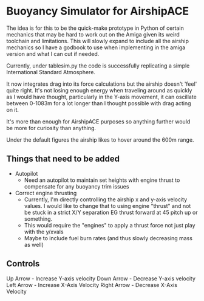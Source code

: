 # Buoyancy Simulator for AirshipACE

The idea is for this to be the quick-make prototype in Python of certain mechanics that may be hard to work out on the Amiga given its weird toolchain and limitations. This will slowly expand to include all the airship mechanics so I have a godbook to use when implementing in the amiga version and what I can cut if needed.

Currently, under tablesim.py the code is successfully replicating a simple International Standard Atmosphere.

It now integrates drag into its force calculations but the airship doesn't 'feel' quite right. It's not losing enough energy when traveling around as quickly as I would have thought, particularly in the Y-axis movement, it can oscillate between 0-1083m for a lot longer than I thought possible with drag acting on it.

It's more than enough for AirshipACE purposes so anything further would be more for curiosity than anything.

Under the default figures the airship likes to hover around the 600m range. 

## Things that need to be added
 - Autopilot
      - Need an autopilot to maintain set heights with engine thrust to compensate for any buoyancy trim issues
 - Correct engine thrusting
      - Currently, I'm directly controlling the airship x and y-axis velocity values. I would like to change that to using engine "thrust" and not be stuck in a strict X/Y separation EG thrust forward at 45 pitch up or something.
      - This would require the "engines" to apply a thrust force not just play with the y/xvals
      - Maybe to include fuel burn rates (and thus slowly decreasing mass as well) 


## Controls ##
Up Arrow - Increase Y-axis velocity
Down Arrow - Decrease Y-axis velocity
Left Arrow - Increase  X-Axis Velocity
Right Arrow - Decrease X-Axis Velocity
